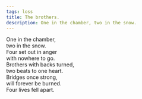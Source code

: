 ```yaml
---
tags: loss
title: The brothers.
description: One in the chamber, two in the snow.  
---
```




One in the chamber,  
two in the snow.  
Four set out in anger  
with nowhere to go.  
Brothers with backs turned,  
two beats to one heart.  
Bridges once strong,  
will forever be burned.  
Four lives fell apart.  